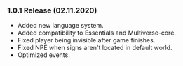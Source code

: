 ### 1.0.1 Release (02.11.2020)
* Added new language system.
* Added compatibility to Essentials and Multiverse-core.
* Fixed player being invisible after game finishes.
* Fixed NPE when signs aren't located in default world.
* Optimized events.
